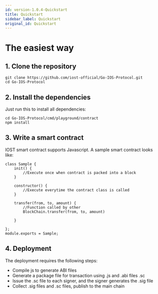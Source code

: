 ```yaml
---
id: version-1.0.4-Quickstart
title: Quickstart
sidebar_label: Quickstart
original_id: Quickstart
---
```


# The easiest way

## 1. Clone the repository
```
git clone https://github.com/iost-official/Go-IOS-Protocol.git
cd Go-IOS-Protocol
```

## 2. Install the dependencies

Just run this to install all dependencies:

```
cd Go-IOS-Protocol/cmd/playground/contract
npm install
```


## 3. Write a smart contract
IOST smart contract supports Javascript. A sample smart contract looks like:

```
class Sample {
    init() {
        //Execute once when contract is packed into a block
    }

    constructor() {
        //Execute everytime the contract class is called
    }

    transfer(from, to, amount) {
        //Function called by other
        BlockChain.transfer(from, to, amount)
        
    }

};
module.exports = Sample;
```

## 4. Deployment

The deployment requires the following steps:

- Compile js to generate ABI files
- Generate a package file for transaction using .js and .abi files .sc
- Issue the .sc file to each signer, and the signer generates the .sig file
- Collect .sig files and .sc files, publish to the main chain